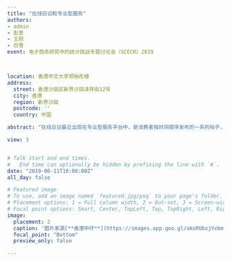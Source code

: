 ```yaml
---
title: "在线日记和专业型服务"
authors:
- admin
- 彭景
- 王刚
- 白雪
event: 电子商务研究中的统计挑战专题讨论会（SCECR）2019



location: 香港中文大学郑裕彤楼
address:
  street: 香港沙田区新界沙田泽祥街12号
  city: 香港
  region: 新界沙田
  postcode: ''
  country: 中国

abstract: "在线日记最近出现在专业型服务平台中，是消费者按时间顺序发布的一系列帖子，用以记录他们消费之后一段时间的经历。作为网络口碑（eWOM）的一种新颖形式，在线日记由第一篇帖子和一些可选的后续帖子组成。与仅仅具有单个帖子的常规商品评论相比，在线日记的动态结构可能会改变消费者搜索和处理信息的方式。本文使用在线整容手术平台上的大量数据，对在线日记中的后续帖子是否影响专业型服务的销售进行了实证研究，并探讨了感知风险和服务提供商的质量如何调节这种影响。我们发现在日记中提供后续帖子对整容手术的销售有积极影响。此外，与低质量服务提供商相比，高质量提供商的影响较弱，这表明提供商的质量替代了日记的影响。有趣的是，对于具有高、低感知风险的手术，日记中后续帖子的影响是不对称的。对于高风险手术，无论提供商的质量如何，在日记中发布后续帖子都会增加销售额。相比之下，对于低风险手术，发布后续帖子会大大提高低质量提供商的销售额，但不会增加高质量提供商的销售额。最后，对于具有较低感知风险的手术，提供商的质量对日记的替代作用更强。我们的发现对平台所有者和服务提供商均具有重要意义。"

view: 3


# Talk start and end times.
#   End time can optionally be hidden by prefixing the line with `#`.
date: "2019-06-11T16:00:00Z"
all_day: false

# Featured image
# To use, add an image named `featured.jpg/png` to your page's folder.
# Placement options: 1 = Full column width, 2 = Out-set, 3 = Screen-width
# Focal point options: Smart, Center, TopLeft, Top, TopRight, Left, Right, BottomLeft, Bottom, BottomRight
image:
  placement: 2
  caption: '图片来源[**香港中环**](https://images.app.goo.gl/aknRUbsjYxbmujaw9)'
  focal_point: "Bottom"
  preview_only: false

---
```







